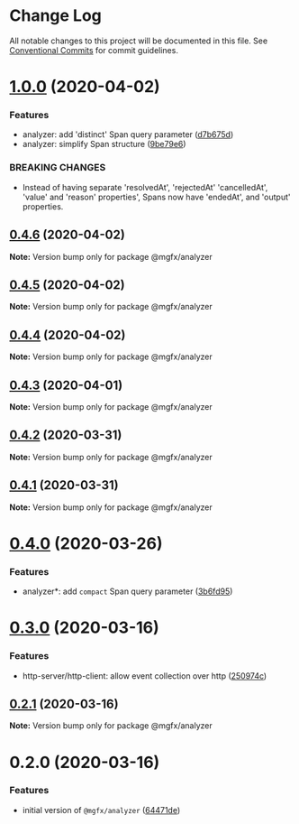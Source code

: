 # Change Log

All notable changes to this project will be documented in this file.
See [Conventional Commits](https://conventionalcommits.org) for commit guidelines.

# [1.0.0](https://github.com/ai-labs-team/mgFx/compare/@mgfx/analyzer@0.4.6...@mgfx/analyzer@1.0.0) (2020-04-02)


### Features

* analyzer: add 'distinct' Span query parameter ([d7b675d](https://github.com/ai-labs-team/mgFx/commit/d7b675d))
* analyzer: simplify Span structure ([9be79e6](https://github.com/ai-labs-team/mgFx/commit/9be79e6))


### BREAKING CHANGES

* Instead of having separate 'resolvedAt', 'rejectedAt' 'cancelledAt', 'value' and 'reason' properties', Spans now have 'endedAt', and 'output' properties.





## [0.4.6](https://github.com/ai-labs-team/mgFx/compare/@mgfx/analyzer@0.4.5...@mgfx/analyzer@0.4.6) (2020-04-02)

**Note:** Version bump only for package @mgfx/analyzer





## [0.4.5](https://github.com/ai-labs-team/mgFx/compare/@mgfx/analyzer@0.4.4...@mgfx/analyzer@0.4.5) (2020-04-02)

**Note:** Version bump only for package @mgfx/analyzer





## [0.4.4](https://github.com/ai-labs-team/mgFx/compare/@mgfx/analyzer@0.4.3...@mgfx/analyzer@0.4.4) (2020-04-02)

**Note:** Version bump only for package @mgfx/analyzer





## [0.4.3](https://github.com/ai-labs-team/mgFx/compare/@mgfx/analyzer@0.4.2...@mgfx/analyzer@0.4.3) (2020-04-01)

**Note:** Version bump only for package @mgfx/analyzer





## [0.4.2](https://github.com/ai-labs-team/mgFx/compare/@mgfx/analyzer@0.4.1...@mgfx/analyzer@0.4.2) (2020-03-31)

**Note:** Version bump only for package @mgfx/analyzer





## [0.4.1](https://github.com/ai-labs-team/mgFx/compare/@mgfx/analyzer@0.4.0...@mgfx/analyzer@0.4.1) (2020-03-31)

**Note:** Version bump only for package @mgfx/analyzer





# [0.4.0](https://github.com/ai-labs-team/mgFx/compare/@mgfx/analyzer@0.3.0...@mgfx/analyzer@0.4.0) (2020-03-26)


### Features

* analyzer*: add `compact` Span query parameter ([3b6fd95](https://github.com/ai-labs-team/mgFx/commit/3b6fd95))





# [0.3.0](https://github.com/ai-labs-team/mgFx/compare/@mgfx/analyzer@0.2.1...@mgfx/analyzer@0.3.0) (2020-03-16)


### Features

* http-server/http-client: allow event collection over http ([250974c](https://github.com/ai-labs-team/mgFx/commit/250974c))





## [0.2.1](https://github.com/ai-labs-team/mgFx/compare/@mgfx/analyzer@0.2.0...@mgfx/analyzer@0.2.1) (2020-03-16)

**Note:** Version bump only for package @mgfx/analyzer





# 0.2.0 (2020-03-16)


### Features

* initial version of `@mgfx/analyzer` ([64471de](https://github.com/ai-labs-team/mgFx/commit/64471de))
